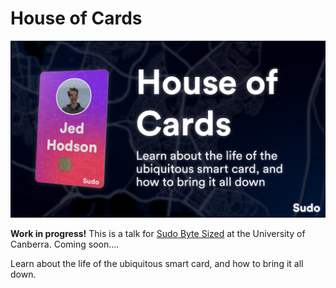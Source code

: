 # House of Cards

![](assets/cover-poster.png)

**Work in progress!** This is a talk for [Sudo Byte Sized](https://sudouc.club/events/) at the University of Canberra. Coming soon....

Learn about the life of the ubiquitous smart card, and how to bring it all down.
